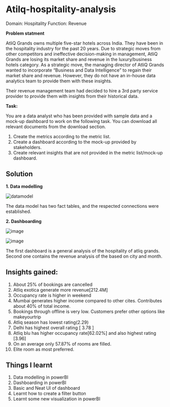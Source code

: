
# Atilq-hospitality-analysis


Domain:  Hospitality       Function: Revenue

**Problem statment**

AtliQ Grands owns multiple five-star hotels across India. They have been in the hospitality industry for the past 20 years. Due to strategic moves from other competitors and ineffective decision-making in management, AtliQ Grands are losing its market share and revenue in the luxury/business hotels category. As a strategic move, the managing director of AtliQ Grands wanted to incorporate “Business and Data Intelligence” to regain their market share and revenue. However, they do not have an in-house data analytics team to provide them with these insights.

Their revenue management team had decided to hire a 3rd party service provider to provide them with insights from their historical data.

**Task:** 

You are a data analyst who has been provided with sample data and a mock-up dashboard to work on the following task. You can download all relevant documents from the download section.

1. Create the metrics according to the metric list.
2. Create a dashboard according to the mock-up provided by stakeholders.
3. Create relevant insights that are not provided in the metric list/mock-up dashboard.


## Solution

**1. Data modelling**


![datamodel](https://user-images.githubusercontent.com/90460346/216072871-24969a06-a9c0-4c0d-9519-9721aab6cf45.png)

The data model has two fact tables, and the respected connections were established.

**2. Dashboarding**

![image](https://user-images.githubusercontent.com/90460346/216074886-19b5464d-74f0-435b-b8de-ba7707d62c3c.png)

![image](https://user-images.githubusercontent.com/90460346/216075214-06e31e14-881f-496a-b8e6-7495082ab816.png)

The first dashboard is a general analysis of the hospitality of atliq grands. Second one contains the revenue analysis of the based on city and month.

## Insights gained:
1. About 25% of bookings are cancelled
2. Atliq exotica generate more revenue[212.4M]
3. Occupancy rate  is higher in weekend
4. Mumbai generates higher income compared to other cites. Contributes about 40% of total income.
5. Bookings through offline is very low. Customers prefer other options like makeyourtrip
6. Atliq season has lowest rating(2.29)
7. Delhi has highest overall rating [ 3.78 ]
8. Atliq blu has higher occupancy rate[62.02%] and also highest rating [3.96]
9. On an average only 57.87% of rooms are filled.
10. Elite room as most preferred.

## Things I learnt
1. Data modelling in powerBI
2. Dashboarding in powerBI
3. Basic and Neat UI of dashboard
4. Learnt how to create a filter button
5. Learnt some new visualization in powerBI


